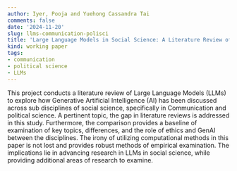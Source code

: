 ```yaml
---
author: Iyer, Pooja and Yuehong Cassandra Tai
comments: false
date: '2024-11-20'
slug: llms-communication-polisci
title: 'Large Language Models in Social Science: A Literature Review of LLMs and GenAI in Political Science and Communication'
kind: working paper
tags:
- communication
- political science
- LLMs
---
```

This project conducts a literature review of Large Language Models (LLMs) to explore how Generative Artificial Intelligence (AI) has been discussed across sub disciplines of social
science, specifically in Communication and political science. A pertinent topic, the gap in literature reviews is addressed in this study. Furthermore, the comparison provides a baseline of
examination of key topics, differences, and the role of ethics and GenAI between the disciplines. The irony of utilizing computational methods in this paper is not lost and provides robust
methods of empirical examination. The implications lie in advancing research in LLMs in social science, while providing additional areas of research to examine.